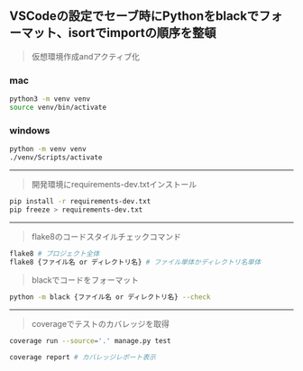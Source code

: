 ## VSCodeの設定でセーブ時にPythonをblackでフォーマット、isortでimportの順序を整頓


> 仮想環境作成andアクティブ化

### mac
```bash
python3 -m venv venv
source venv/bin/activate
```

### windows
```bash
python -m venv venv
./venv/Scripts/activate
```
---

> 開発環境にrequirements-dev.txtインストール

```bash
pip install -r requirements-dev.txt
pip freeze > requirements-dev.txt
```
---

> flake8のコードスタイルチェックコマンド

```bash
flake8 # プロジェクト全体
flake8 {ファイル名 or ディレクトリ名} # ファイル単体かディレクトリ名単体
```

> blackでコードをフォーマット

```bash
python -m black {ファイル名 or ディレクトリ名} --check
```

---

> coverageでテストのカバレッジを取得

```bash
coverage run --source='.' manage.py test

coverage report # カバレッジレポート表示
```